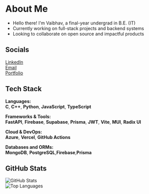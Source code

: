 # About Me
- Hello there! I'm Vaibhav, a final-year undergrad in B.E. (IT)  
- Currently working on full-stack projects and backend systems  
- Looking to collaborate on open source and impactful products  

## Socials
[LinkedIn](https://www.linkedin.com/in/2112vaibhav/)  
[Email](mailto:vaibhav.1si21is057@gmail.com)  
[Portfolio](https://21vaibhav.vercel.app/)

## Tech Stack

**Languages:**  
**C**, **C++**, **Python**, **JavaScript**, **TypeScript**

**Frameworks & Tools:**  
**FastAPI**, **Firebase**, **Supabase**, **Prisma**, **JWT**, **Vite**, **MUI**, **Radix UI**

**Cloud & DevOps:**  
**Azure**, **Vercel**, **GitHub Actions**

**Databases and ORMs:**  
**MongoDB**, **PostgreSQL**,**Firebase**,**Prisma**

## GitHub Stats

![GitHub Stats](https://github-readme-stats.vercel.app/api?username=21-Vaibhav&show_icons=true&theme=default)  
![Top Languages](https://github-readme-stats.vercel.app/api/top-langs/?username=21-Vaibhav&layout=compact)

